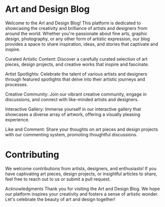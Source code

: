 # Art and Design Blog

Welcome to the Art and Design Blog! This platform is dedicated to showcasing the creativity and brilliance of artists and designers from around the world. Whether you're passionate about fine arts, graphic design, photography, or any other form of artistic expression, our blog provides a space to share inspiration, ideas, and stories that captivate and inspire.


Curated Artistic Content: Discover a carefully curated selection of art pieces, design projects, and creative works that inspire and fascinate.

Artist Spotlights: Celebrate the talent of various artists and designers through featured spotlights that delve into their artistic journeys and processes.

Creative Community: Join our vibrant creative community, engage in discussions, and connect with like-minded artists and designers.

Interactive Gallery: Immerse yourself in our interactive gallery that showcases a diverse array of artwork, offering a visually pleasing experience.

Like  and Comment: Share your thoughts on art pieces and design projects with our commenting system, promoting thoughtful discussions.

# Contributing
We welcome contributions from artists, designers, and enthusiasts! If you have captivating art pieces, design projects, or insightful articles to share, feel free to reach out to us or submit a pull request.



Acknowledgments
Thank you for visiting the Art and Design Blog. We hope our platform inspires your creativity and fosters a sense of artistic wonder. Let's celebrate the beauty of art and design together!
